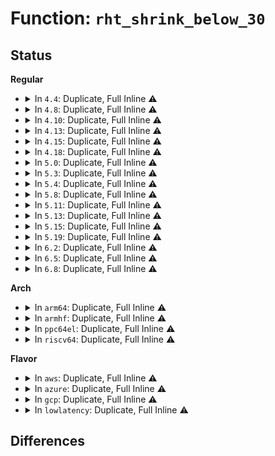 # Function: <code>rht_shrink_below_30</code>

## Status
<b>Regular</b>
<ul>
<li>
<details>
<summary>In <code>4.4</code>: Duplicate, Full Inline ⚠️</summary>

**Collision:** Static Duplication

**Inline:** Full

**Transformation:** False

**Instances:**

```
In lib/rhashtable.c (ffffffff8140093b)
Location: include/linux/rhashtable.h:273
Inline: True
Inline callers:
  - lib/rhashtable.c:rht_deferred_worker
```
```
In net/netlink/af_netlink.c (ffffffff8174e236)
Location: include/linux/rhashtable.h:273
Inline: True
Inline callers:
  - net/netlink/af_netlink.c:netlink_release
```
</details>
</li>
<li>
<details>
<summary>In <code>4.8</code>: Duplicate, Full Inline ⚠️</summary>

**Collision:** Static Duplication

**Inline:** Full

**Transformation:** False

**Instances:**

```
In lib/rhashtable.c (ffffffff814480e0)
Location: include/linux/rhashtable.h:273
Inline: True
Inline callers:
  - lib/rhashtable.c:rht_deferred_worker
```
```
In net/netlink/af_netlink.c (ffffffff817ba3ea)
Location: include/linux/rhashtable.h:273
Inline: True
Inline callers:
  - net/netlink/af_netlink.c:netlink_release
```
</details>
</li>
<li>
<details>
<summary>In <code>4.10</code>: Duplicate, Full Inline ⚠️</summary>

**Collision:** Static Duplication

**Inline:** Full

**Transformation:** False

**Instances:**

```
In lib/rhashtable.c (ffffffff81466d00)
Location: include/linux/rhashtable.h:290
Inline: True
Inline callers:
  - lib/rhashtable.c:rht_deferred_worker
```
```
In net/netlink/af_netlink.c (ffffffff817e9a68)
Location: include/linux/rhashtable.h:290
Inline: True
Inline callers:
  - net/netlink/af_netlink.c:netlink_remove
```
```
In net/ipv6/seg6_hmac.c (ffffffff818a51d0)
Location: include/linux/rhashtable.h:290
Inline: True
Inline callers:
  - net/ipv6/seg6_hmac.c:seg6_hmac_info_del
```
</details>
</li>
<li>
<details>
<summary>In <code>4.13</code>: Duplicate, Full Inline ⚠️</summary>

**Collision:** Static Duplication

**Inline:** Full

**Transformation:** False

**Instances:**

```
In lib/rhashtable.c (ffffffff8146ba12)
Location: include/linux/rhashtable.h:304
Inline: True
Inline callers:
  - lib/rhashtable.c:rht_deferred_worker
```
```
In net/netlink/af_netlink.c (ffffffff81809938)
Location: include/linux/rhashtable.h:304
Inline: True
Inline callers:
  - net/netlink/af_netlink.c:netlink_release
```
```
In net/ipv4/ipmr.c (ffffffff8186b3e7)
Location: include/linux/rhashtable.h:304
Inline: True
Inline callers:
  - net/ipv4/ipmr.c:mroute_clean_tables
```
```
In net/ipv6/seg6_hmac.c (ffffffff818cbc7b)
Location: include/linux/rhashtable.h:304
Inline: True
Inline callers:
  - net/ipv6/seg6_hmac.c:seg6_hmac_info_del
```
</details>
</li>
<li>
<details>
<summary>In <code>4.15</code>: Duplicate, Full Inline ⚠️</summary>

**Collision:** Static Duplication

**Inline:** Full

**Transformation:** False

**Instances:**

```
In ipc/util.c (ffffffff813a6ffa)
Location: include/linux/rhashtable.h:304
Inline: True
```
```
In lib/rhashtable.c (ffffffff81497d02)
Location: include/linux/rhashtable.h:304
Inline: True
Inline callers:
  - lib/rhashtable.c:rht_deferred_worker
```
```
In net/sched/act_api.c (ffffffff81882979)
Location: include/linux/rhashtable.h:304
Inline: True
```
```
In net/netlink/af_netlink.c (ffffffff81888841)
Location: include/linux/rhashtable.h:304
Inline: True
Inline callers:
  - net/netlink/af_netlink.c:netlink_release
```
```
In net/ipv4/ipmr.c (ffffffff818ebbc1)
Location: include/linux/rhashtable.h:304
Inline: True
Inline callers:
  - net/ipv4/ipmr.c:mroute_clean_tables
```
```
In net/ipv6/seg6_hmac.c (ffffffff81950a20)
Location: include/linux/rhashtable.h:304
Inline: True
Inline callers:
  - net/ipv6/seg6_hmac.c:seg6_hmac_info_del
```
</details>
</li>
<li>
<details>
<summary>In <code>4.18</code>: Duplicate, Full Inline ⚠️</summary>

**Collision:** Static Duplication

**Inline:** Full

**Transformation:** False

**Instances:**

```
In ipc/util.c (ffffffff813d682f)
Location: include/linux/rhashtable.h:313
Inline: True
Inline callers:
  - ipc/util.c:ipc_set_key_private
  - ipc/util.c:ipc_rmid
```
```
In lib/rhashtable.c (ffffffff814cd25b)
Location: include/linux/rhashtable.h:313
Inline: True
Inline callers:
  - lib/rhashtable.c:rht_deferred_worker
```
```
In net/core/xdp.c (ffffffff818bae51)
Location: include/linux/rhashtable.h:313
Inline: True
Inline callers:
  - net/core/xdp.c:xdp_rxq_info_unreg
```
```
In net/sched/act_api.c (ffffffff818d62d8)
Location: include/linux/rhashtable.h:313
Inline: True
```
```
In net/netlink/af_netlink.c (ffffffff818dc2e5)
Location: include/linux/rhashtable.h:313
Inline: True
Inline callers:
  - net/netlink/af_netlink.c:netlink_release
```
```
In net/ipv4/inet_fragment.c (ffffffff81939210)
Location: include/linux/rhashtable.h:313
Inline: True
Inline callers:
  - net/ipv4/inet_fragment.c:inet_frag_kill
```
```
In net/ipv4/ipmr.c (ffffffff819423bb)
Location: include/linux/rhashtable.h:313
Inline: True
Inline callers:
  - net/ipv4/ipmr.c:mroute_clean_tables
```
```
In net/ipv6/ip6mr.c (ffffffff8199eab5)
Location: include/linux/rhashtable.h:313
Inline: True
Inline callers:
  - net/ipv6/ip6mr.c:mroute_clean_tables
```
```
In net/ipv6/seg6_hmac.c (ffffffff819a9f1b)
Location: include/linux/rhashtable.h:313
Inline: True
Inline callers:
  - net/ipv6/seg6_hmac.c:seg6_hmac_info_del
```
</details>
</li>
<li>
<details>
<summary>In <code>5.0</code>: Duplicate, Full Inline ⚠️</summary>

**Collision:** Static Duplication

**Inline:** Full

**Transformation:** False

**Instances:**

```
In kernel/bpf/offload.c (ffffffff811df6ff)
Location: include/linux/rhashtable.h:179
Inline: True
Inline callers:
  - kernel/bpf/offload.c:bpf_offload_dev_netdev_unregister
```
```
In ipc/util.c (ffffffff813f0ebc)
Location: include/linux/rhashtable.h:179
Inline: True
Inline callers:
  - ipc/util.c:ipc_set_key_private
  - ipc/util.c:ipc_rmid
```
```
In lib/rhashtable.c (ffffffff814e1ad1)
Location: include/linux/rhashtable.h:179
Inline: True
Inline callers:
  - lib/rhashtable.c:rht_deferred_worker
```
```
In net/core/xdp.c (ffffffff818e1ee3)
Location: include/linux/rhashtable.h:179
Inline: True
Inline callers:
  - net/core/xdp.c:xdp_rxq_info_unreg_mem_model
```
```
In net/sched/cls_api.c (ffffffff81901614)
Location: include/linux/rhashtable.h:179
Inline: True
```
```
In net/netlink/af_netlink.c (ffffffff81908cb7)
Location: include/linux/rhashtable.h:179
Inline: True
Inline callers:
  - net/netlink/af_netlink.c:netlink_release
```
```
In net/ipv4/inet_fragment.c (ffffffff81968ddd)
Location: include/linux/rhashtable.h:179
Inline: True
Inline callers:
  - net/ipv4/inet_fragment.c:inet_frag_kill
```
```
In net/ipv4/ipmr.c (ffffffff819721b8)
Location: include/linux/rhashtable.h:179
Inline: True
Inline callers:
  - net/ipv4/ipmr.c:mroute_clean_tables
```
```
In net/xfrm/xfrm_policy.c (ffffffff8197fceb)
Location: include/linux/rhashtable.h:179
Inline: True
Inline callers:
  - net/xfrm/xfrm_policy.c:__xfrm_policy_inexact_prune_bin
```
```
In net/ipv6/ip6mr.c (ffffffff819d54aa)
Location: include/linux/rhashtable.h:179
Inline: True
Inline callers:
  - net/ipv6/ip6mr.c:mroute_clean_tables
```
```
In net/ipv6/seg6_hmac.c (ffffffff819e0a48)
Location: include/linux/rhashtable.h:179
Inline: True
Inline callers:
  - net/ipv6/seg6_hmac.c:seg6_hmac_info_del
```
</details>
</li>
<li>
<details>
<summary>In <code>5.3</code>: Duplicate, Full Inline ⚠️</summary>

**Collision:** Static Duplication

**Inline:** Full

**Transformation:** False

**Instances:**

```
In kernel/bpf/offload.c (ffffffff811f5070)
Location: include/linux/rhashtable.h:195
Inline: True
Inline callers:
  - kernel/bpf/offload.c:bpf_offload_dev_netdev_unregister
```
```
In ipc/util.c (ffffffff8141cc82)
Location: include/linux/rhashtable.h:195
Inline: True
```
```
In lib/rhashtable.c (ffffffff8150dd5c)
Location: include/linux/rhashtable.h:195
Inline: True
Inline callers:
  - lib/rhashtable.c:rht_deferred_worker
```
```
In net/core/xdp.c (ffffffff81930881)
Location: include/linux/rhashtable.h:195
Inline: True
```
```
In net/sched/cls_api.c (ffffffff819626f3)
Location: include/linux/rhashtable.h:195
Inline: True
```
```
In net/netlink/af_netlink.c (ffffffff81969dfc)
Location: include/linux/rhashtable.h:195
Inline: True
Inline callers:
  - net/netlink/af_netlink.c:netlink_remove
```
```
In net/ipv4/inet_fragment.c (ffffffff819cf909)
Location: include/linux/rhashtable.h:195
Inline: True
Inline callers:
  - net/ipv4/inet_fragment.c:inet_frag_kill
```
```
In net/ipv4/ipmr.c (ffffffff819dbbf8)
Location: include/linux/rhashtable.h:195
Inline: True
Inline callers:
  - net/ipv4/ipmr.c:mroute_clean_tables
```
```
In net/xfrm/xfrm_policy.c (ffffffff819e9a29)
Location: include/linux/rhashtable.h:195
Inline: True
Inline callers:
  - net/xfrm/xfrm_policy.c:__xfrm_policy_inexact_prune_bin
```
```
In net/ipv6/ip6mr.c (ffffffff81a4440c)
Location: include/linux/rhashtable.h:195
Inline: True
Inline callers:
  - net/ipv6/ip6mr.c:mroute_clean_tables
  - net/ipv6/ip6mr.c:ip6mr_mfc_delete
```
```
In net/ipv6/seg6_hmac.c (ffffffff81a4f717)
Location: include/linux/rhashtable.h:195
Inline: True
Inline callers:
  - net/ipv6/seg6_hmac.c:seg6_hmac_info_del
```
</details>
</li>
<li>
<details>
<summary>In <code>5.4</code>: Duplicate, Full Inline ⚠️</summary>

**Collision:** Static Duplication

**Inline:** Full

**Transformation:** False

**Instances:**

```
In kernel/bpf/offload.c (ffffffff81202074)
Location: include/linux/rhashtable.h:195
Inline: True
Inline callers:
  - kernel/bpf/offload.c:bpf_offload_dev_netdev_unregister
```
```
In ipc/util.c (ffffffff81436ad2)
Location: include/linux/rhashtable.h:195
Inline: True
```
```
In lib/rhashtable.c (ffffffff8152bbac)
Location: include/linux/rhashtable.h:195
Inline: True
Inline callers:
  - lib/rhashtable.c:rht_deferred_worker
```
```
In net/core/xdp.c (ffffffff81962e60)
Location: include/linux/rhashtable.h:195
Inline: True
Inline callers:
  - net/core/xdp.c:mem_id_disconnect
  - net/core/xdp.c:mem_xa_remove
```
```
In net/core/flow_offload.c (ffffffff81963c23)
Location: include/linux/rhashtable.h:195
Inline: True
```
```
In net/netlink/af_netlink.c (ffffffff819a086c)
Location: include/linux/rhashtable.h:195
Inline: True
Inline callers:
  - net/netlink/af_netlink.c:netlink_remove
```
```
In net/ipv4/inet_fragment.c (ffffffff81a06499)
Location: include/linux/rhashtable.h:195
Inline: True
Inline callers:
  - net/ipv4/inet_fragment.c:inet_frag_kill
```
```
In net/ipv4/ipmr.c (ffffffff81a12b28)
Location: include/linux/rhashtable.h:195
Inline: True
Inline callers:
  - net/ipv4/ipmr.c:mroute_clean_tables
```
```
In net/xfrm/xfrm_policy.c (ffffffff81a20a04)
Location: include/linux/rhashtable.h:195
Inline: True
```
```
In net/ipv6/ip6mr.c (ffffffff81a7affc)
Location: include/linux/rhashtable.h:195
Inline: True
Inline callers:
  - net/ipv6/ip6mr.c:mroute_clean_tables
  - net/ipv6/ip6mr.c:ip6mr_mfc_delete
```
```
In net/ipv6/seg6_hmac.c (ffffffff81a863a7)
Location: include/linux/rhashtable.h:195
Inline: True
Inline callers:
  - net/ipv6/seg6_hmac.c:seg6_hmac_info_del
```
</details>
</li>
<li>
<details>
<summary>In <code>5.8</code>: Duplicate, Full Inline ⚠️</summary>

**Collision:** Static Duplication

**Inline:** Full

**Transformation:** False

**Instances:**

```
In kernel/bpf/offload.c (ffffffff812293fd)
Location: include/linux/rhashtable.h:195
Inline: True
```
```
In ipc/util.c (ffffffff81486a7e)
Location: include/linux/rhashtable.h:195
Inline: True
Inline callers:
  - ipc/util.c:__rhashtable_remove_fast_one
```
```
In lib/rhashtable.c (ffffffff8158f2f5)
Location: include/linux/rhashtable.h:195
Inline: True
Inline callers:
  - lib/rhashtable.c:rht_deferred_worker
```
```
In net/core/xdp.c (ffffffff81a3614e)
Location: include/linux/rhashtable.h:195
Inline: True
Inline callers:
  - net/core/xdp.c:__rhashtable_remove_fast_one
```
```
In net/netlink/af_netlink.c (ffffffff81a79370)
Location: include/linux/rhashtable.h:195
Inline: True
Inline callers:
  - net/netlink/af_netlink.c:__rhashtable_remove_fast_one
```
```
In net/ipv4/inet_fragment.c (ffffffff81af603e)
Location: include/linux/rhashtable.h:195
Inline: True
Inline callers:
  - net/ipv4/inet_fragment.c:__rhashtable_remove_fast_one
```
```
In net/ipv4/ipmr.c (ffffffff81b01e1e)
Location: include/linux/rhashtable.h:195
Inline: True
Inline callers:
  - net/ipv4/ipmr.c:__rhashtable_remove_fast_one
```
```
In net/xfrm/xfrm_policy.c (ffffffff81b131a3)
Location: include/linux/rhashtable.h:195
Inline: True
```
```
In net/ipv6/ip6mr.c (ffffffff81b753ae)
Location: include/linux/rhashtable.h:195
Inline: True
Inline callers:
  - net/ipv6/ip6mr.c:__rhashtable_remove_fast_one
```
```
In net/ipv6/seg6_hmac.c (ffffffff81b815ae)
Location: include/linux/rhashtable.h:195
Inline: True
Inline callers:
  - net/ipv6/seg6_hmac.c:__rhashtable_remove_fast_one
```
</details>
</li>
<li>
<details>
<summary>In <code>5.11</code>: Duplicate, Full Inline ⚠️</summary>

**Collision:** Static Duplication

**Inline:** Full

**Transformation:** False

**Instances:**

```
In kernel/bpf/offload.c (ffffffff81230f8d)
Location: include/linux/rhashtable.h:195
Inline: True
```
```
In ipc/util.c (ffffffff814a412e)
Location: include/linux/rhashtable.h:195
Inline: True
Inline callers:
  - ipc/util.c:__rhashtable_remove_fast_one
```
```
In lib/rhashtable.c (ffffffff815abebb)
Location: include/linux/rhashtable.h:195
Inline: True
Inline callers:
  - lib/rhashtable.c:rht_deferred_worker
```
```
In net/core/xdp.c (ffffffff81a3851e)
Location: include/linux/rhashtable.h:195
Inline: True
Inline callers:
  - net/core/xdp.c:__rhashtable_remove_fast_one
```
```
In net/netlink/af_netlink.c (ffffffff81a82180)
Location: include/linux/rhashtable.h:195
Inline: True
Inline callers:
  - net/netlink/af_netlink.c:__rhashtable_remove_fast_one
```
```
In net/ipv4/inet_fragment.c (ffffffff81b02eae)
Location: include/linux/rhashtable.h:195
Inline: True
Inline callers:
  - net/ipv4/inet_fragment.c:__rhashtable_remove_fast_one
```
```
In net/ipv4/ipmr.c (ffffffff81b0fefe)
Location: include/linux/rhashtable.h:195
Inline: True
Inline callers:
  - net/ipv4/ipmr.c:__rhashtable_remove_fast_one
```
```
In net/xfrm/xfrm_policy.c (ffffffff81b215b3)
Location: include/linux/rhashtable.h:195
Inline: True
```
```
In net/ipv6/ip6mr.c (ffffffff81b8411e)
Location: include/linux/rhashtable.h:195
Inline: True
Inline callers:
  - net/ipv6/ip6mr.c:__rhashtable_remove_fast_one
```
```
In net/ipv6/seg6_hmac.c (ffffffff81b90dee)
Location: include/linux/rhashtable.h:195
Inline: True
Inline callers:
  - net/ipv6/seg6_hmac.c:__rhashtable_remove_fast_one
```
</details>
</li>
<li>
<details>
<summary>In <code>5.13</code>: Duplicate, Full Inline ⚠️</summary>

**Collision:** Static Duplication

**Inline:** Full

**Transformation:** False

**Instances:**

```
In kernel/bpf/offload.c (ffffffff81235120)
Location: include/linux/rhashtable.h:195
Inline: True
```
```
In ipc/util.c (ffffffff814aa052)
Location: include/linux/rhashtable.h:195
Inline: True
Inline callers:
  - ipc/util.c:__rhashtable_remove_fast_one
```
```
In lib/rhashtable.c (ffffffff815b6a56)
Location: include/linux/rhashtable.h:195
Inline: True
Inline callers:
  - lib/rhashtable.c:rht_deferred_worker
```
```
In net/core/xdp.c (ffffffff81a1f352)
Location: include/linux/rhashtable.h:195
Inline: True
Inline callers:
  - net/core/xdp.c:__rhashtable_remove_fast_one
```
```
In net/netlink/af_netlink.c (ffffffff81a6b265)
Location: include/linux/rhashtable.h:195
Inline: True
Inline callers:
  - net/netlink/af_netlink.c:__rhashtable_remove_fast_one
```
```
In net/ipv4/inet_fragment.c (ffffffff81aee7a2)
Location: include/linux/rhashtable.h:195
Inline: True
Inline callers:
  - net/ipv4/inet_fragment.c:__rhashtable_remove_fast_one
```
```
In net/ipv4/ipmr.c (ffffffff81afdaeb)
Location: include/linux/rhashtable.h:195
Inline: True
Inline callers:
  - net/ipv4/ipmr.c:__rhashtable_remove_fast_one
```
```
In net/xfrm/xfrm_policy.c (ffffffff81b0f1d4)
Location: include/linux/rhashtable.h:195
Inline: True
```
```
In net/ipv6/ip6mr.c (ffffffff81b72d9b)
Location: include/linux/rhashtable.h:195
Inline: True
Inline callers:
  - net/ipv6/ip6mr.c:__rhashtable_remove_fast_one
```
```
In net/ipv6/seg6_hmac.c (ffffffff81b7fff2)
Location: include/linux/rhashtable.h:195
Inline: True
Inline callers:
  - net/ipv6/seg6_hmac.c:__rhashtable_remove_fast_one
```
</details>
</li>
<li>
<details>
<summary>In <code>5.15</code>: Duplicate, Full Inline ⚠️</summary>

**Collision:** Static Duplication

**Inline:** Full

**Transformation:** False

**Instances:**

```
In kernel/bpf/offload.c (ffffffff8126f25f)
Location: include/linux/rhashtable.h:195
Inline: True
```
```
In ipc/util.c (ffffffff81502511)
Location: include/linux/rhashtable.h:195
Inline: True
Inline callers:
  - ipc/util.c:__rhashtable_remove_fast_one
```
```
In lib/rhashtable.c (ffffffff8161cfcf)
Location: include/linux/rhashtable.h:195
Inline: True
Inline callers:
  - lib/rhashtable.c:rht_deferred_worker
```
```
In net/core/xdp.c (ffffffff81ad35f1)
Location: include/linux/rhashtable.h:195
Inline: True
Inline callers:
  - net/core/xdp.c:__rhashtable_remove_fast_one
```
```
In net/netlink/af_netlink.c (ffffffff81b24894)
Location: include/linux/rhashtable.h:195
Inline: True
Inline callers:
  - net/netlink/af_netlink.c:__rhashtable_remove_fast_one
```
```
In net/ipv4/inet_fragment.c (ffffffff81baeb61)
Location: include/linux/rhashtable.h:195
Inline: True
Inline callers:
  - net/ipv4/inet_fragment.c:__rhashtable_remove_fast_one
```
```
In net/ipv4/ipmr.c (ffffffff81bbfbfa)
Location: include/linux/rhashtable.h:195
Inline: True
Inline callers:
  - net/ipv4/ipmr.c:__rhashtable_remove_fast_one
```
```
In net/xfrm/xfrm_policy.c (ffffffff81bd25e3)
Location: include/linux/rhashtable.h:195
Inline: True
```
```
In net/ipv6/ioam6.c (ffffffff81c39b31)
Location: include/linux/rhashtable.h:195
Inline: True
Inline callers:
  - net/ipv6/ioam6.c:__rhashtable_remove_fast_one
```
```
In net/ipv6/ip6mr.c (ffffffff81c3d2ea)
Location: include/linux/rhashtable.h:195
Inline: True
Inline callers:
  - net/ipv6/ip6mr.c:__rhashtable_remove_fast_one
```
```
In net/ipv6/seg6_hmac.c (ffffffff81c4b8a1)
Location: include/linux/rhashtable.h:195
Inline: True
Inline callers:
  - net/ipv6/seg6_hmac.c:__rhashtable_remove_fast_one
```
</details>
</li>
<li>
<details>
<summary>In <code>5.19</code>: Duplicate, Full Inline ⚠️</summary>

**Collision:** Static Duplication

**Inline:** Full

**Transformation:** False

**Instances:**

```
In kernel/bpf/offload.c (ffffffff812be4a3)
Location: include/linux/rhashtable.h:195
Inline: True
```
```
In ipc/util.c (ffffffff81593d36)
Location: include/linux/rhashtable.h:195
Inline: True
```
```
In lib/rhashtable.c (ffffffff816ead75)
Location: include/linux/rhashtable.h:195
Inline: True
Inline callers:
  - lib/rhashtable.c:rht_deferred_worker
```
```
In net/core/xdp.c (ffffffff81c50e46)
Location: include/linux/rhashtable.h:195
Inline: True
```
```
In net/netlink/af_netlink.c (ffffffff81caded5)
Location: include/linux/rhashtable.h:195
Inline: True
```
```
In net/ipv4/inet_fragment.c (ffffffff81d41dea)
Location: include/linux/rhashtable.h:195
Inline: True
```
```
In net/ipv4/ipmr.c (ffffffff81d56613)
Location: include/linux/rhashtable.h:195
Inline: True
```
```
In net/xfrm/xfrm_policy.c (ffffffff81d68291)
Location: include/linux/rhashtable.h:195
Inline: True
```
```
In net/ipv6/ioam6.c (ffffffff81dd77fa)
Location: include/linux/rhashtable.h:195
Inline: True
```
```
In net/ipv6/ip6mr.c (ffffffff81ddba37)
Location: include/linux/rhashtable.h:195
Inline: True
```
```
In net/ipv6/seg6_hmac.c (ffffffff81deb216)
Location: include/linux/rhashtable.h:195
Inline: True
```
</details>
</li>
<li>
<details>
<summary>In <code>6.2</code>: Duplicate, Full Inline ⚠️</summary>

**Collision:** Static Duplication

**Inline:** Full

**Transformation:** False

**Instances:**

```
In kernel/bpf/offload.c (ffffffff81321838)
Location: include/linux/rhashtable.h:195
Inline: True
```
```
In kernel/events/hw_breakpoint.c (ffffffff8134da2f)
Location: include/linux/rhashtable.h:195
Inline: True
```
```
In ipc/util.c (ffffffff8163c6dc)
Location: include/linux/rhashtable.h:195
Inline: True
```
```
In lib/rhashtable.c (ffffffff817db035)
Location: include/linux/rhashtable.h:195
Inline: True
Inline callers:
  - lib/rhashtable.c:rht_deferred_worker
```
```
In net/core/xdp.c (ffffffff81e0652c)
Location: include/linux/rhashtable.h:195
Inline: True
```
```
In net/netlink/af_netlink.c (ffffffff81e6b509)
Location: include/linux/rhashtable.h:195
Inline: True
```
```
In net/ipv4/inet_fragment.c (ffffffff81f0ac69)
Location: include/linux/rhashtable.h:195
Inline: True
```
```
In net/ipv4/ipmr.c (ffffffff81f20e35)
Location: include/linux/rhashtable.h:195
Inline: True
```
```
In net/xfrm/xfrm_policy.c (ffffffff81f33366)
Location: include/linux/rhashtable.h:195
Inline: True
```
```
In net/ipv6/ioam6.c (ffffffff81fa9219)
Location: include/linux/rhashtable.h:195
Inline: True
```
```
In net/ipv6/ip6mr.c (ffffffff81faec95)
Location: include/linux/rhashtable.h:195
Inline: True
```
```
In net/ipv6/seg6_hmac.c (ffffffff81fbee5c)
Location: include/linux/rhashtable.h:195
Inline: True
```
</details>
</li>
<li>
<details>
<summary>In <code>6.5</code>: Duplicate, Full Inline ⚠️</summary>

**Collision:** Static Duplication

**Inline:** Full

**Transformation:** False

**Instances:**

```
In kernel/bpf/offload.c (ffffffff8135191c)
Location: include/linux/rhashtable.h:195
Inline: True
```
```
In kernel/events/hw_breakpoint.c (ffffffff8137e6ac)
Location: include/linux/rhashtable.h:195
Inline: True
```
```
In ipc/util.c (ffffffff81674e47)
Location: include/linux/rhashtable.h:195
Inline: True
```
```
In lib/rhashtable.c (ffffffff8181a2a5)
Location: include/linux/rhashtable.h:195
Inline: True
Inline callers:
  - lib/rhashtable.c:rht_deferred_worker
```
```
In net/core/xdp.c (ffffffff81e78dcf)
Location: include/linux/rhashtable.h:195
Inline: True
```
```
In net/netlink/af_netlink.c (ffffffff81ec7554)
Location: include/linux/rhashtable.h:195
Inline: True
```
```
In net/ipv4/inet_fragment.c (ffffffff81f6a7b9)
Location: include/linux/rhashtable.h:195
Inline: True
```
```
In net/ipv4/ipmr.c (ffffffff81f801e5)
Location: include/linux/rhashtable.h:195
Inline: True
```
```
In net/xfrm/xfrm_policy.c (ffffffff81f92706)
Location: include/linux/rhashtable.h:195
Inline: True
```
```
In net/ipv6/ioam6.c (ffffffff82009bb9)
Location: include/linux/rhashtable.h:195
Inline: True
```
```
In net/ipv6/ip6mr.c (ffffffff8200ea79)
Location: include/linux/rhashtable.h:195
Inline: True
```
```
In net/ipv6/seg6_hmac.c (ffffffff8201fa87)
Location: include/linux/rhashtable.h:195
Inline: True
```
```
In net/handshake/request.c (ffffffff82092dbc)
Location: include/linux/rhashtable.h:195
Inline: True
```
</details>
</li>
<li>
<details>
<summary>In <code>6.8</code>: Duplicate, Full Inline ⚠️</summary>

**Collision:** Static Duplication

**Inline:** Full

**Transformation:** False

**Instances:**

```
In kernel/bpf/offload.c (ffffffff81378dfc)
Location: include/linux/rhashtable.h:195
Inline: True
```
```
In kernel/events/hw_breakpoint.c (ffffffff813a790c)
Location: include/linux/rhashtable.h:195
Inline: True
```
```
In ipc/util.c (ffffffff816b1207)
Location: include/linux/rhashtable.h:195
Inline: True
```
```
In lib/rhashtable.c (ffffffff8185f5f5)
Location: include/linux/rhashtable.h:195
Inline: True
Inline callers:
  - lib/rhashtable.c:rht_deferred_worker
```
```
In net/core/xdp.c (ffffffff81f38c9f)
Location: include/linux/rhashtable.h:195
Inline: True
```
```
In net/netlink/af_netlink.c (ffffffff81f8a894)
Location: include/linux/rhashtable.h:195
Inline: True
```
```
In net/ipv4/inet_fragment.c (ffffffff82030e69)
Location: include/linux/rhashtable.h:195
Inline: True
```
```
In net/ipv4/ipmr.c (ffffffff82046865)
Location: include/linux/rhashtable.h:195
Inline: True
```
```
In net/xfrm/xfrm_policy.c (ffffffff82060476)
Location: include/linux/rhashtable.h:195
Inline: True
```
```
In net/ipv6/ioam6.c (ffffffff820d8b59)
Location: include/linux/rhashtable.h:195
Inline: True
```
```
In net/ipv6/ip6mr.c (ffffffff820dda09)
Location: include/linux/rhashtable.h:195
Inline: True
```
```
In net/ipv6/seg6_hmac.c (ffffffff820eebb7)
Location: include/linux/rhashtable.h:195
Inline: True
```
```
In net/handshake/request.c (ffffffff8216966c)
Location: include/linux/rhashtable.h:195
Inline: True
```
</details>
</li>
</ul>
<b>Arch</b>
<ul>
<li>
<details>
<summary>In <code>arm64</code>: Duplicate, Full Inline ⚠️</summary>

**Collision:** Static Duplication

**Inline:** Full

**Transformation:** False

**Instances:**

```
In kernel/bpf/offload.c (ffff80001028a494)
Location: include/linux/rhashtable.h:195
Inline: True
Inline callers:
  - kernel/bpf/offload.c:bpf_offload_dev_netdev_unregister
```
```
In ipc/util.c (ffff80001051ce50)
Location: include/linux/rhashtable.h:195
Inline: True
```
```
In lib/rhashtable.c (ffff80001063734c)
Location: include/linux/rhashtable.h:195
Inline: True
Inline callers:
  - lib/rhashtable.c:rht_deferred_worker
```
```
In net/core/xdp.c (ffff800010c06990)
Location: include/linux/rhashtable.h:195
Inline: True
Inline callers:
  - net/core/xdp.c:mem_id_disconnect
  - net/core/xdp.c:mem_xa_remove
```
```
In net/core/flow_offload.c (ffff800010c08284)
Location: include/linux/rhashtable.h:195
Inline: True
```
```
In net/netlink/af_netlink.c (ffff800010c4ef74)
Location: include/linux/rhashtable.h:195
Inline: True
Inline callers:
  - net/netlink/af_netlink.c:netlink_remove
```
```
In net/ipv4/inet_fragment.c (ffff800010cbf268)
Location: include/linux/rhashtable.h:195
Inline: True
Inline callers:
  - net/ipv4/inet_fragment.c:inet_frag_kill
```
```
In net/ipv4/ipmr.c (ffff800010ccc29c)
Location: include/linux/rhashtable.h:195
Inline: True
Inline callers:
  - net/ipv4/ipmr.c:mroute_clean_tables
```
```
In net/xfrm/xfrm_policy.c (ffff800010cdcf0c)
Location: include/linux/rhashtable.h:195
Inline: True
Inline callers:
  - net/xfrm/xfrm_policy.c:__xfrm_policy_inexact_prune_bin
```
```
In net/ipv6/ip6mr.c (ffff800010d44ecc)
Location: include/linux/rhashtable.h:195
Inline: True
Inline callers:
  - net/ipv6/ip6mr.c:mroute_clean_tables
  - net/ipv6/ip6mr.c:ip6mr_mfc_delete
```
```
In net/ipv6/seg6_hmac.c (ffff800010d51ffc)
Location: include/linux/rhashtable.h:195
Inline: True
Inline callers:
  - net/ipv6/seg6_hmac.c:seg6_hmac_info_del
```
</details>
</li>
<li>
<details>
<summary>In <code>armhf</code>: Duplicate, Full Inline ⚠️</summary>

**Collision:** Static Duplication

**Inline:** Full

**Transformation:** False

**Instances:**

```
In kernel/bpf/offload.c (c04b9b70)
Location: include/linux/rhashtable.h:195
Inline: True
Inline callers:
  - kernel/bpf/offload.c:bpf_offload_dev_netdev_unregister
```
```
In ipc/util.c (c06d94b0)
Location: include/linux/rhashtable.h:195
Inline: True
```
```
In lib/rhashtable.c (c07dd180)
Location: include/linux/rhashtable.h:195
Inline: True
Inline callers:
  - lib/rhashtable.c:rht_deferred_worker
```
```
In net/core/xdp.c (c0d1fb88)
Location: include/linux/rhashtable.h:195
Inline: True
Inline callers:
  - net/core/xdp.c:mem_id_disconnect
  - net/core/xdp.c:mem_xa_remove
```
```
In net/core/flow_offload.c (c0d21154)
Location: include/linux/rhashtable.h:195
Inline: True
```
```
In net/netlink/af_netlink.c (c0d5f104)
Location: include/linux/rhashtable.h:195
Inline: True
Inline callers:
  - net/netlink/af_netlink.c:netlink_remove
```
```
In net/ipv4/inet_fragment.c (c0dcab74)
Location: include/linux/rhashtable.h:195
Inline: True
Inline callers:
  - net/ipv4/inet_fragment.c:inet_frag_kill
```
```
In net/ipv4/ipmr.c (c0dd8088)
Location: include/linux/rhashtable.h:195
Inline: True
Inline callers:
  - net/ipv4/ipmr.c:mroute_clean_tables
  - net/ipv4/ipmr.c:ipmr_mfc_delete
```
```
In net/xfrm/xfrm_policy.c (c0de6ec8)
Location: include/linux/rhashtable.h:195
Inline: True
```
```
In net/ipv6/ip6mr.c (c0e47104)
Location: include/linux/rhashtable.h:195
Inline: True
Inline callers:
  - net/ipv6/ip6mr.c:mroute_clean_tables
  - net/ipv6/ip6mr.c:ip6mr_mfc_delete
```
```
In net/ipv6/seg6_hmac.c (c0e530f4)
Location: include/linux/rhashtable.h:195
Inline: True
Inline callers:
  - net/ipv6/seg6_hmac.c:seg6_hmac_info_del
```
</details>
</li>
<li>
<details>
<summary>In <code>ppc64el</code>: Duplicate, Full Inline ⚠️</summary>

**Collision:** Static Duplication

**Inline:** Full

**Transformation:** False

**Instances:**

```
In kernel/bpf/offload.c (c0000000003358c4)
Location: include/linux/rhashtable.h:195
Inline: True
Inline callers:
  - kernel/bpf/offload.c:bpf_offload_dev_netdev_unregister
```
```
In ipc/util.c (c000000000665ff0)
Location: include/linux/rhashtable.h:195
Inline: True
```
```
In lib/rhashtable.c (c0000000007dd4ac)
Location: include/linux/rhashtable.h:195
Inline: True
Inline callers:
  - lib/rhashtable.c:rht_deferred_worker
```
```
In net/core/xdp.c (c000000000cf0f3c)
Location: include/linux/rhashtable.h:195
Inline: True
Inline callers:
  - net/core/xdp.c:mem_id_disconnect
  - net/core/xdp.c:mem_allocator_disconnect
```
```
In net/core/flow_offload.c (c000000000cf2758)
Location: include/linux/rhashtable.h:195
Inline: True
```
```
In net/netlink/af_netlink.c (c000000000d4d6ac)
Location: include/linux/rhashtable.h:195
Inline: True
Inline callers:
  - net/netlink/af_netlink.c:netlink_remove
```
```
In net/ipv4/inet_fragment.c (c000000000dd9e50)
Location: include/linux/rhashtable.h:195
Inline: True
Inline callers:
  - net/ipv4/inet_fragment.c:inet_frag_kill
```
```
In net/ipv4/ipmr.c (c000000000deb6e0)
Location: include/linux/rhashtable.h:195
Inline: True
Inline callers:
  - net/ipv4/ipmr.c:mroute_clean_tables
```
```
In net/xfrm/xfrm_policy.c (c000000000dfc8b0)
Location: include/linux/rhashtable.h:195
Inline: True
```
```
In net/ipv6/ip6mr.c (c000000000e79910)
Location: include/linux/rhashtable.h:195
Inline: True
Inline callers:
  - net/ipv6/ip6mr.c:mroute_clean_tables
  - net/ipv6/ip6mr.c:ip6mr_mfc_delete
```
```
In net/ipv6/seg6_hmac.c (c000000000e8ac0c)
Location: include/linux/rhashtable.h:195
Inline: True
Inline callers:
  - net/ipv6/seg6_hmac.c:seg6_hmac_info_del
```
</details>
</li>
<li>
<details>
<summary>In <code>riscv64</code>: Duplicate, Full Inline ⚠️</summary>

**Collision:** Static Duplication

**Inline:** Full

**Transformation:** False

**Instances:**

```
In kernel/bpf/offload.c (ffffffe0001be50a)
Location: include/linux/rhashtable.h:195
Inline: True
Inline callers:
  - kernel/bpf/offload.c:bpf_offload_dev_netdev_unregister
```
```
In ipc/util.c (ffffffe00038490e)
Location: include/linux/rhashtable.h:195
Inline: True
```
```
In lib/rhashtable.c (ffffffe000464790)
Location: include/linux/rhashtable.h:195
Inline: True
Inline callers:
  - lib/rhashtable.c:rht_deferred_worker
```
```
In net/core/xdp.c (ffffffe000784e10)
Location: include/linux/rhashtable.h:195
Inline: True
Inline callers:
  - net/core/xdp.c:mem_id_disconnect
  - net/core/xdp.c:mem_allocator_disconnect
```
```
In net/core/flow_offload.c (ffffffe000786294)
Location: include/linux/rhashtable.h:195
Inline: True
```
```
In net/netlink/af_netlink.c (ffffffe0007bac94)
Location: include/linux/rhashtable.h:195
Inline: True
Inline callers:
  - net/netlink/af_netlink.c:netlink_remove
```
```
In net/ipv4/inet_fragment.c (ffffffe0008150c0)
Location: include/linux/rhashtable.h:195
Inline: True
Inline callers:
  - net/ipv4/inet_fragment.c:inet_frag_kill
```
```
In net/ipv4/ipmr.c (ffffffe000820aca)
Location: include/linux/rhashtable.h:195
Inline: True
Inline callers:
  - net/ipv4/ipmr.c:mroute_clean_tables
```
```
In net/xfrm/xfrm_policy.c (ffffffe00082abe6)
Location: include/linux/rhashtable.h:195
Inline: True
```
```
In net/ipv6/ip6mr.c (ffffffe00087f752)
Location: include/linux/rhashtable.h:195
Inline: True
Inline callers:
  - net/ipv6/ip6mr.c:mroute_clean_tables
  - net/ipv6/ip6mr.c:ip6mr_mfc_delete
```
```
In net/ipv6/seg6_hmac.c (ffffffe00088a646)
Location: include/linux/rhashtable.h:195
Inline: True
Inline callers:
  - net/ipv6/seg6_hmac.c:seg6_hmac_info_del
```
</details>
</li>
</ul>
<b>Flavor</b>
<ul>
<li>
<details>
<summary>In <code>aws</code>: Duplicate, Full Inline ⚠️</summary>

**Collision:** Static Duplication

**Inline:** Full

**Transformation:** False

**Instances:**

```
In kernel/bpf/offload.c (ffffffff811fa694)
Location: include/linux/rhashtable.h:195
Inline: True
Inline callers:
  - kernel/bpf/offload.c:bpf_offload_dev_netdev_unregister
```
```
In ipc/util.c (ffffffff8142f0b2)
Location: include/linux/rhashtable.h:195
Inline: True
```
```
In lib/rhashtable.c (ffffffff8152418c)
Location: include/linux/rhashtable.h:195
Inline: True
Inline callers:
  - lib/rhashtable.c:rht_deferred_worker
```
```
In net/core/xdp.c (ffffffff81902e30)
Location: include/linux/rhashtable.h:195
Inline: True
Inline callers:
  - net/core/xdp.c:mem_id_disconnect
  - net/core/xdp.c:mem_xa_remove
```
```
In net/core/flow_offload.c (ffffffff81903bf3)
Location: include/linux/rhashtable.h:195
Inline: True
```
```
In net/netlink/af_netlink.c (ffffffff819406dc)
Location: include/linux/rhashtable.h:195
Inline: True
Inline callers:
  - net/netlink/af_netlink.c:netlink_remove
```
```
In net/ipv4/inet_fragment.c (ffffffff819a6239)
Location: include/linux/rhashtable.h:195
Inline: True
Inline callers:
  - net/ipv4/inet_fragment.c:inet_frag_kill
```
```
In net/ipv4/ipmr.c (ffffffff819b23e8)
Location: include/linux/rhashtable.h:195
Inline: True
Inline callers:
  - net/ipv4/ipmr.c:mroute_clean_tables
```
```
In net/xfrm/xfrm_policy.c (ffffffff819c0094)
Location: include/linux/rhashtable.h:195
Inline: True
```
```
In net/ipv6/ip6mr.c (ffffffff81a1a68c)
Location: include/linux/rhashtable.h:195
Inline: True
Inline callers:
  - net/ipv6/ip6mr.c:mroute_clean_tables
  - net/ipv6/ip6mr.c:ip6mr_mfc_delete
```
```
In net/ipv6/seg6_hmac.c (ffffffff81a25a37)
Location: include/linux/rhashtable.h:195
Inline: True
Inline callers:
  - net/ipv6/seg6_hmac.c:seg6_hmac_info_del
```
</details>
</li>
<li>
<details>
<summary>In <code>azure</code>: Duplicate, Full Inline ⚠️</summary>

**Collision:** Static Duplication

**Inline:** Full

**Transformation:** False

**Instances:**

```
In kernel/bpf/offload.c (ffffffff811ed3e4)
Location: include/linux/rhashtable.h:195
Inline: True
Inline callers:
  - kernel/bpf/offload.c:bpf_offload_dev_netdev_unregister
```
```
In ipc/util.c (ffffffff8141fb32)
Location: include/linux/rhashtable.h:195
Inline: True
```
```
In lib/rhashtable.c (ffffffff8151446c)
Location: include/linux/rhashtable.h:195
Inline: True
Inline callers:
  - lib/rhashtable.c:rht_deferred_worker
```
```
In net/core/xdp.c (ffffffff818bcc60)
Location: include/linux/rhashtable.h:195
Inline: True
Inline callers:
  - net/core/xdp.c:mem_id_disconnect
  - net/core/xdp.c:mem_xa_remove
```
```
In net/core/flow_offload.c (ffffffff818bda23)
Location: include/linux/rhashtable.h:195
Inline: True
```
```
In net/netlink/af_netlink.c (ffffffff818fa1cc)
Location: include/linux/rhashtable.h:195
Inline: True
Inline callers:
  - net/netlink/af_netlink.c:netlink_remove
```
```
In net/ipv4/inet_fragment.c (ffffffff8195fcf9)
Location: include/linux/rhashtable.h:195
Inline: True
Inline callers:
  - net/ipv4/inet_fragment.c:inet_frag_kill
```
```
In net/ipv4/ipmr.c (ffffffff8196ea18)
Location: include/linux/rhashtable.h:195
Inline: True
Inline callers:
  - net/ipv4/ipmr.c:mroute_clean_tables
```
```
In net/xfrm/xfrm_policy.c (ffffffff8197ce84)
Location: include/linux/rhashtable.h:195
Inline: True
```
```
In net/ipv6/ip6mr.c (ffffffff819d744c)
Location: include/linux/rhashtable.h:195
Inline: True
Inline callers:
  - net/ipv6/ip6mr.c:mroute_clean_tables
  - net/ipv6/ip6mr.c:ip6mr_mfc_delete
```
```
In net/ipv6/seg6_hmac.c (ffffffff819e27f7)
Location: include/linux/rhashtable.h:195
Inline: True
Inline callers:
  - net/ipv6/seg6_hmac.c:seg6_hmac_info_del
```
</details>
</li>
<li>
<details>
<summary>In <code>gcp</code>: Duplicate, Full Inline ⚠️</summary>

**Collision:** Static Duplication

**Inline:** Full

**Transformation:** False

**Instances:**

```
In kernel/bpf/offload.c (ffffffff811f8464)
Location: include/linux/rhashtable.h:195
Inline: True
Inline callers:
  - kernel/bpf/offload.c:bpf_offload_dev_netdev_unregister
```
```
In ipc/util.c (ffffffff8142b252)
Location: include/linux/rhashtable.h:195
Inline: True
```
```
In lib/rhashtable.c (ffffffff8152021c)
Location: include/linux/rhashtable.h:195
Inline: True
Inline callers:
  - lib/rhashtable.c:rht_deferred_worker
```
```
In net/core/xdp.c (ffffffff81953e60)
Location: include/linux/rhashtable.h:195
Inline: True
Inline callers:
  - net/core/xdp.c:mem_id_disconnect
  - net/core/xdp.c:mem_xa_remove
```
```
In net/core/flow_offload.c (ffffffff81954c23)
Location: include/linux/rhashtable.h:195
Inline: True
```
```
In net/netlink/af_netlink.c (ffffffff8199186c)
Location: include/linux/rhashtable.h:195
Inline: True
Inline callers:
  - net/netlink/af_netlink.c:netlink_remove
```
```
In net/ipv4/inet_fragment.c (ffffffff81a10ad9)
Location: include/linux/rhashtable.h:195
Inline: True
Inline callers:
  - net/ipv4/inet_fragment.c:inet_frag_kill
```
```
In net/ipv4/ipmr.c (ffffffff81a1cc88)
Location: include/linux/rhashtable.h:195
Inline: True
Inline callers:
  - net/ipv4/ipmr.c:mroute_clean_tables
```
```
In net/xfrm/xfrm_policy.c (ffffffff81a2ab14)
Location: include/linux/rhashtable.h:195
Inline: True
```
```
In net/ipv6/ip6mr.c (ffffffff81a8510c)
Location: include/linux/rhashtable.h:195
Inline: True
Inline callers:
  - net/ipv6/ip6mr.c:mroute_clean_tables
  - net/ipv6/ip6mr.c:ip6mr_mfc_delete
```
```
In net/ipv6/seg6_hmac.c (ffffffff81a904b7)
Location: include/linux/rhashtable.h:195
Inline: True
Inline callers:
  - net/ipv6/seg6_hmac.c:seg6_hmac_info_del
```
</details>
</li>
<li>
<details>
<summary>In <code>lowlatency</code>: Duplicate, Full Inline ⚠️</summary>

**Collision:** Static Duplication

**Inline:** Full

**Transformation:** False

**Instances:**

```
In kernel/bpf/offload.c (ffffffff812068a5)
Location: include/linux/rhashtable.h:195
Inline: True
Inline callers:
  - kernel/bpf/offload.c:bpf_offload_dev_netdev_unregister
```
```
In ipc/util.c (ffffffff8144216a)
Location: include/linux/rhashtable.h:195
Inline: True
```
```
In lib/rhashtable.c (ffffffff81539b9c)
Location: include/linux/rhashtable.h:195
Inline: True
Inline callers:
  - lib/rhashtable.c:rht_deferred_worker
```
```
In net/core/xdp.c (ffffffff819755a7)
Location: include/linux/rhashtable.h:195
Inline: True
Inline callers:
  - net/core/xdp.c:mem_xa_remove
```
```
In net/core/flow_offload.c (ffffffff819768fe)
Location: include/linux/rhashtable.h:195
Inline: True
```
```
In net/netlink/af_netlink.c (ffffffff819b4303)
Location: include/linux/rhashtable.h:195
Inline: True
Inline callers:
  - net/netlink/af_netlink.c:netlink_remove
```
```
In net/ipv4/inet_fragment.c (ffffffff81a1b358)
Location: include/linux/rhashtable.h:195
Inline: True
Inline callers:
  - net/ipv4/inet_fragment.c:inet_frag_kill
```
```
In net/ipv4/ipmr.c (ffffffff81a27be3)
Location: include/linux/rhashtable.h:195
Inline: True
Inline callers:
  - net/ipv4/ipmr.c:mroute_clean_tables
```
```
In net/xfrm/xfrm_policy.c (ffffffff81a360cf)
Location: include/linux/rhashtable.h:195
Inline: True
```
```
In net/ipv6/ip6mr.c (ffffffff81a91a27)
Location: include/linux/rhashtable.h:195
Inline: True
Inline callers:
  - net/ipv6/ip6mr.c:mroute_clean_tables
  - net/ipv6/ip6mr.c:ip6mr_mfc_delete
```
```
In net/ipv6/seg6_hmac.c (ffffffff81a9d0c8)
Location: include/linux/rhashtable.h:195
Inline: True
Inline callers:
  - net/ipv6/seg6_hmac.c:seg6_hmac_info_del
```
</details>
</li>
</ul>

## Differences
